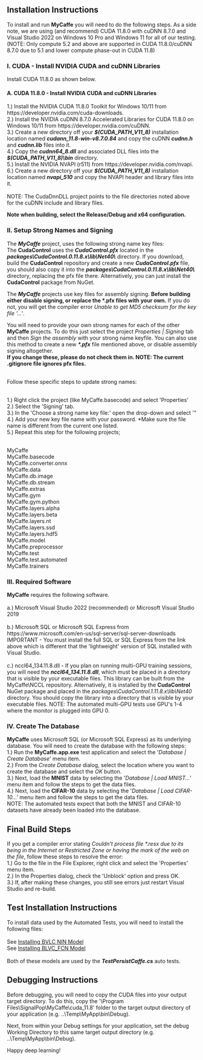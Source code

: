 <H2>Installation Instructions</H2>
To install and run <b>MyCaffe</b> you will need to do the following steps.  As a side note, we are using (and recommend) CUDA 11.8.0 with cuDNN 8.7.0 and Visual Studio 2022 on Windows 10 Pro and Windows 11 for all of our testing.
(NOTE: Only compute 5.2 and above are supported in CUDA 11.8.0/cuDNN 8.7.0 due to 5.1 and lower compute phase-out in CUDA 11.8)
</br>
<H3>I. CUDA - Install NVIDIA CUDA and cuDNN Libraries</H3>
Install CUDA 11.8.0 as shown below.
<H4>A. CUDA 11.8.0 - Install NVIDIA CUDA and cuDNN Libraries</H4>
1.) Install the NVIDIA CUDA 11.8.0 Toolkit for Windows 10/11 from https://developer.nvidia.com/cuda-downloads. 
</br>2.) Install the NVIDIA cuDNN 8.7.0 Accelerated Libraries for CUDA 11.8.0 on Windows 10/11 from https://developer.nvidia.com/cuDNN.
</br>3.) Create a new directory off your <b><i>$(CUDA_PATH_V11_8)</i></b> installation location named <b><i>cudann_11.8-win-v8.7.0.84</i></b> and copy the cuDNN <b><i>cudnn.h</i></b> and <b><i>cudnn.lib</i></b> files into it.
</br>4.) Copy the <b><i>cudnn64_8.dll</i></b> and associated DLL files into the <b><i>$(CUDA_PATH_V11_8)\bin</i></b> directory.
</br>5.) Install the NVIDIA NVAPI (r511) from https://developer.nvidia.com/nvapi.
</br>6.) Create a new directory off your <b><i>$(CUDA_PATH_V11_8)</i></b> installation location named <b><i>nvapi_510</i></b> and copy the NVAPI header and library files into it.
</br>
</br>NOTE: The CudaDnnDLL project points to the file directories noted above for the cuDNN include and library files.  

<b>Note when building, select the Release/Debug and x64 configuration.</b>

<H3>II. Setup Strong Names and Signing</H3>
The <b><i>MyCaffe</i></b> project, uses the following strong name key files:
</br>The <b>CudaControl</b> uses the <b><i>CudaControl.pfx</i></b> located in the <b><i>packages\CudaControl.0.11.8.x\lib\Net40\</i></b> directory.  
If you download, build the <b>CudaControl</b> repository and create a new <b><i>CudaControl.pfx</i></b> file, you should also copy it into the 
<b><i>packages\CudaControl.0.11.8.x\lib\Net40\</i></b> directory, replacing the pfx file there.  Alternatively, you can just install 
the <b>CudaControl</b> package from NuGet.
</p>
The <b><i>MyCaffe</i></b> projects use key files for assembly signing. <b>Before building either disable signing, or replace the *.pfx files with your own.</b>
If you do not, you will get the compiler error <i>Unable to get MD5 checksum for the key file '...'</i>.

You will need to provide your own strong names for each of the other <b>MyCaffe</b> projects.  To do this just select the project <i>Properties | Signing</i> tab and
then <i>Sign the assembly</i> with your strong name keyfile.  You can also use this method to create a new <b><i>*.pfx</i></b> file mentioned above, or disable 
assembly signing altogether.
</br><b>If you change these, please do not check them in.  NOTE: The current .gitignore file ignores pfx files.</b>

</br>Follow these specific steps to update strong names: 

</br>1.) Right click the project (like MyCaffe.basecode) and select 'Properties'
</br>2.) Select the 'Signing' tab.
</br>3.) In the 'Choose a strong name key file:' open the drop-down and select '"
</br>4.) Add your new key file name with your password. *Make sure the file name is different from the current one listed.
</br>5.) Repeat this step for the following projects;

</br>MyCaffe
</br>MyCaffe.basecode
</br>MyCaffe.converter.onnx
</br>MyCaffe.data
</br>MyCaffe.db.image
</br>MyCaffe.db.stream
</br>MyCaffe.extras
</br>MyCaffe.gym
</br>MyCaffe.gym.python
</br>MyCaffe.layers.alpha
</br>MyCaffe.layers.beta
</br>MyCaffe.layers.nt
</br>MyCaffe.layers.ssd
</br>MyCaffe.layers.hdf5
</br>MyCaffe.model
</br>MyCaffe.preprocessor
</br>MyCaffe.test
</br>MyCaffe.test.automated
</br>MyCaffe.trainers

<H3>III. Required Software</H3>
<b>MyCaffe</b> requires the following software.
</br>
</br>a.) Microsoft Visual Studio 2022 (recommended) or Microsoft Visual Studio 2019
</br>
</br>b.) Microsoft SQL or Microsoft SQL Express from https://www.microsoft.com/en-us/sql-server/sql-server-downloads 
</br>IMPORTANT - You must install the full SQL or SQL Express from the link above which is different that the 'lightweight' version of SQL installed
with Visual Studio.
</br>
</br>c.) nccl64_134.11.8.dll - If you plan on running multi-GPU training sessions, you will need the <b><i>nccl64_134.11.8.dll</i></b>, which must be placed
in a directory that is visible by your executable files.  This library can be built from the MyCaffe\NCCL repository.  Alternatively, it is installed
by the <b>CudaControl</b> NuGet package and placed in the <i>packages\CudaControl.1.11.8.x\lib\Net40</i> directory.  You should copy the library into
a directory that is visible by your executable files.  NOTE: The automated multi-GPU tests use GPU's 1-4 where the monitor is plugged into GPU 0.
</br>
<H3>IV. Create The Database</H3>
<b>MyCaffe</b> uses Microsoft SQL (or Microsoft SQL Express) as its underlying database.  You will need to create the database with the following steps:
</br>1.) Run the <b>MyCaffe.app.exe</b> test application and select the '<i>Database | Create Database</i>' menu item.
</br>2.) From the <i>Create Database</i> dialog, select the location where you want to create the database and select the <i>OK</i> button.
</br>3.) Next, load the <b>MNIST</b> data by selecting the '<i>Database | Load MNIST...'</i> menu item and follow the steps to get the data files.
</br>4.) Next, load the <b>CIFAR-10</b> data by selecting the '<i>Database | Load CIFAR-10...'</i> menu item and follow the steps to get the data files.
</br>NOTE: The automated tests expect that both the MNIST and CIFAR-10 datasets have already been loaded into the database.

<H2>Final Build Steps</H2>
If you get a compiler error stating <i>Couldn't process file *.resx due to its being in the Internet or Restricted Zone or having the mark of the web on the file</i>, follow these
steps to resolve the error:
</br>1.) Go to the file in the File Explorer, right click and select the 'Properties' menu item.
</br>2.) In the Properties dialog, check the 'Unblock' option and press OK.
</br>3.) If, after making these changes, you still see errors just restart Visual Studio and re-build.

<H2>Test Installation Instructions</H2>
To install data used by the Automated Tests, you will need to install the following files:
</br>
</br>See <a href=".\MyCaffe.test\test_data\models\bvlc_nin\INSTALL.md">Installing BVLC NIN Model</a>
</br>See <a href=".\MyCaffe.test\test_data\models\voc_fcns32\INSTALL.md">Installing BLVC_FCN Model</a>
</br>
</br>Both of these models are used by the <b><i>TestPersistCaffe.cs</i></b> auto tests.

<H2>Debugging Instructions</H2>
Before debugging, you will need to copy the CUDA files into your output target directory.  To do this, copy the '\Program Files\SignalPop\MyCaffe\cuda_11.8' folder to the 
target output directory of your application (e.g. ..\Temp\MyApp\bin\Debug).  

Next, from within your Debug settings for your application, set the debug Working Directory to this same target output directory (e.g. ..\Temp\MyApp\bin\Debug).

Happy deep learning!

